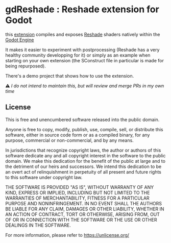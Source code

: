 # gdReshade : Reshade extension for Godot

this [extension](https://github.com/godotengine/godot-cpp) compiles and exposes [Reshade](https://github.com/crosire/reshade) shaders natively within the [Godot Engine](https://godotengine.org/)

It makes it easier to experiment with postprocessing (Reshade has a very healthy community developping for it) or simply as an example when starting on your own extension (the SConstruct file in particular is made for being repurposed).

There's a demo project that shows how to use the extension.

⚠ _I do not intend to maintain this, but will review and merge PRs in my own time_


## License

This is free and unencumbered software released into the public domain.

Anyone is free to copy, modify, publish, use, compile, sell, or
distribute this software, either in source code form or as a compiled
binary, for any purpose, commercial or non-commercial, and by any
means.

In jurisdictions that recognize copyright laws, the author or authors
of this software dedicate any and all copyright interest in the
software to the public domain. We make this dedication for the benefit
of the public at large and to the detriment of our heirs and
successors. We intend this dedication to be an overt act of
relinquishment in perpetuity of all present and future rights to this
software under copyright law.

THE SOFTWARE IS PROVIDED "AS IS", WITHOUT WARRANTY OF ANY KIND,
EXPRESS OR IMPLIED, INCLUDING BUT NOT LIMITED TO THE WARRANTIES OF
MERCHANTABILITY, FITNESS FOR A PARTICULAR PURPOSE AND NONINFRINGEMENT.
IN NO EVENT SHALL THE AUTHORS BE LIABLE FOR ANY CLAIM, DAMAGES OR
OTHER LIABILITY, WHETHER IN AN ACTION OF CONTRACT, TORT OR OTHERWISE,
ARISING FROM, OUT OF OR IN CONNECTION WITH THE SOFTWARE OR THE USE OR
OTHER DEALINGS IN THE SOFTWARE.

For more information, please refer to <https://unlicense.org/>
